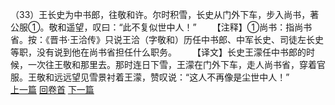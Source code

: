 （33）王长史为中书郎，往敬和许。尔时积雪，长史从门外下车，步入尚书，著公服①。敬和遥望，叹曰：“此不复似世中人！”
　　【注释】①尚书：指尚书省。按：《晋书·王洽传》只说王洽（字敬和）历任中书郎、中军长史、司徒左长史等职，没有说到他在尚书省担任什么职务。
　　【译文】长史王濛任中书郎的时候，一次往王敬和那里去。那时连日下雪，王濛在门外下车，走人尚书省，穿着官服。王敬和远远望见雪景衬着王濛，赞叹说：“这人不再像是尘世中人！”
<br>[上一篇](14_32) [回卷首](14_00) [下一篇](14_34)
